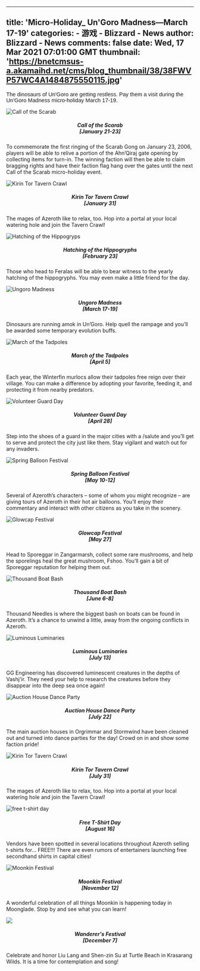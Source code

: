 
---
title: 'Micro-Holiday_ Un'Goro Madness—March 17-19'
categories: 
    - 游戏
    - Blizzard - News
author: Blizzard - News
comments: false
date: Wed, 17 Mar 2021 07:01:00 GMT
thumbnail: 'https://bnetcmsus-a.akamaihd.net/cms/blog_thumbnail/38/38FWVP57WC4A1484875550115.jpg'
---

<div>   
<p></p>

<p><span style="font-size: 11pt; font-family: Calibri, sans-serif;">The dinosaurs of Un'Goro are getting restless. Pay them a visit during the Un'Goro Madness micro-holiday March 17-19.</span></p>

<div class="blog_card-group">
<div class="blog_card-list">
<div class="blog_card"><img alt="Call of the Scarab" class="blog_card-img-top" src="https://bnetcmsus-a.akamaihd.net/cms/blog_thumbnail/38/38FWVP57WC4A1484875550115.jpg" referrerpolicy="no-referrer">
<div class="blog_card-block">
<h5 class="blog_card-title" style="text-align: center;">Call of the Scarab<br>
[January 21-23]</h5>

<p class="blog_card-text">To commemorate the first ringing of the Scarab Gong on January 23, 2006, players will be able to relive a portion of the Ahn’Qiraj gate opening by collecting items for turn-in. The winning faction will then be able to claim bragging rights and have their faction flag hang over the gates until the next Call of the Scarab micro-holiday event.</p>
</div>
</div>
</div>

<div class="blog_card-list">
<div class="blog_card"><img alt="Kirin Tor Tavern Crawl" class="blog_card-img-top" src="https://bnetcmsus-a.akamaihd.net/cms/blog_thumbnail/y1/Y1YJZ1774PIX1492123560548.jpg" referrerpolicy="no-referrer">
<div class="blog_card-block">
<h5 class="blog_card-title" style="text-align: center;">Kirin Tor Tavern Crawl<br>
[January 31]</h5>

<p class="blog_card-text">The mages of Azeroth like to relax, too. Hop into a portal at your local watering hole and join the Tavern Crawl!</p>
</div>
</div>
</div>

<div class="blog_card-list">
<div class="blog_card"><img alt="Hatching of the Hippogryps" class="blog_card-img-top" src="https://bnetcmsus-a.akamaihd.net/cms/blog_thumbnail/RUC7HETYW04Z1487809867815.jpg" referrerpolicy="no-referrer">
<div class="blog_card-block">
<h5 class="blog_card-title" style="text-align: center;">Hatching of the Hippogryphs<br>
[February 23]</h5>

<p class="blog_card-text">Those who head to Feralas will be able to bear witness to the yearly hatching of the hippogryphs. You may even make a little friend for the day.</p>
</div>
</div>
</div>

<div class="blog_card-list">
<div class="blog_card"><img alt="Ungoro Madness" class="blog_card-img-top" src="https://bnetcmsus-a.akamaihd.net/cms/blog_thumbnail/jt/JT7HX03F7B0B1489656864886.jpg" referrerpolicy="no-referrer">
<div class="blog_card-block">
<h5 class="blog_card-title" style="text-align: center;">Ungoro Madness<br>
[March 17-19]</h5>

<p class="blog_card-text">Dinosaurs are running amok in Un’Goro. Help quell the rampage and you’ll be awarded some temporary evolution buffs.</p>
</div>
</div>
</div>

<div class="blog_card-list">
<div class="blog_card"><img alt="March of the Tadpoles" class="blog_card-img-top" src="https://bnetcmsus-a.akamaihd.net/cms/blog_thumbnail/6r/6RKKQZQ6C9O51491329414061.jpg" referrerpolicy="no-referrer">
<div class="blog_card-block">
<h5 class="blog_card-title" style="text-align: center;">March of the Tadpoles<br>
[April 5]</h5>

<p class="blog_card-text">Each year, the Winterfin murlocs allow their tadpoles free reign over their village. You can make a difference by adopting your favorite, feeding it, and protecting it from nearby predators.</p>
</div>
</div>
</div>

<div class="blog_card-list">
<div class="blog_card"><img alt="Volunteer Guard Day" class="blog_card-img-top" src="https://bnetcmsus-a.akamaihd.net/cms/blog_thumbnail/dk/DK18QPUA47DE1492186675997.jpg" referrerpolicy="no-referrer">
<div class="blog_card-block">
<h5 class="blog_card-title" style="text-align: center;">Volunteer Guard Day<br>
[April 28]</h5>

<p class="blog_card-text">Step into the shoes of a guard in the major cities with a /salute and you’ll get to serve and protect the city just like them. Stay vigilant and watch out for any invaders.</p>
</div>
</div>
</div>

<div class="blog_card-list">
<div class="blog_card"><img alt="Spring Balloon Festival" class="blog_card-img-top" src="https://bnetcmsus-a.akamaihd.net/cms/blog_header/v4/V4QZ1Q4LY7Z21494262715694.jpg" referrerpolicy="no-referrer">
<div class="blog_card-block">
<h5 class="blog_card-title" style="text-align: center;">Spring Balloon Festival<br>
[May 10-12]</h5>

<p class="blog_card-text">Several of Azeroth’s characters – some of whom you might recognize – are giving tours of Azeroth in their hot air balloons. You’ll enjoy their commentary and interact with other citizens as you take in the scenery.</p>
</div>
</div>
</div>

<div class="blog_card-list">
<div class="blog_card"><img alt="Glowcap Festival" class="blog_card-img-top" src="https://bnetcmsus-a.akamaihd.net/cms/blog_thumbnail/gx/GX34MLBVDPCG1495816513817.jpg" referrerpolicy="no-referrer">
<div class="blog_card-block">
<h5 class="blog_card-title" style="text-align: center;">Glowcap Festival<br>
[May 27]</h5>

<p class="blog_card-text">Head to Sporeggar in Zangarmarsh, collect some rare mushrooms, and help the sporelings heal the great mushroom, Fshoo. You’ll gain a bit of Sporeggar reputation for helping them out.</p>
</div>
</div>
</div>

<div class="blog_card-list">
<div class="blog_card"><img alt="Thousand Boat Bash" class="blog_card-img-top" src="https://bnetcmsus-a.akamaihd.net/cms/blog_thumbnail/4g/4GFXH0FXYJ7I1496692891720.jpg" referrerpolicy="no-referrer">
<div class="blog_card-block">
<h5 class="blog_card-title" style="text-align: center;">Thousand Boat Bash<br>
[June 6-8]</h5>

<p class="blog_card-text">Thousand Needles is where the biggest bash on boats can be found in Azeroth. It’s a chance to unwind a little, away from the ongoing conflicts in Azeroth.</p>
</div>
</div>
</div>

<div class="blog_card-list">
<div class="blog_card">
<div class="blog_card-block"><img alt="Luminous Luminaries" class="blog_card-img-top" src="https://bnetcmsus-a.akamaihd.net/cms/blog_thumbnail/wj/WJN4PG8UM23F1562863428184.jpg" referrerpolicy="no-referrer">
<h5 class="blog_card-title" style="text-align: center;">Luminous Luminaries<br>
[July 13]</h5>

<p class="blog_card-text">GG Engineering has discovered luminescent creatures in the depths of Vashj'ir. They need your help to research the creatures before they disappear into the deep sea once again!</p>
</div>
</div>
</div>

<div class="blog_card-list">
<div class="blog_card"><img alt="Auction House Dance Party" class="blog_card-img-top" src="https://bnetcmsus-a.akamaihd.net/cms/content_entry_media/UO5DIDVXJMZL1498839215951.jpg" referrerpolicy="no-referrer">
<div class="blog_card-block">
<h5 class="blog_card-title" style="text-align: center;">Auction House Dance Party<br>
[July 22]</h5>

<p class="blog_card-text">The main auction houses in Orgrimmar and Stormwind have been cleaned out and turned into dance parties for the day! Crowd on in and show some faction pride!</p>
</div>
</div>
</div>

<div class="blog_card-list">
<div class="blog_card"><img alt="Kirin Tor Tavern Crawl" class="blog_card-img-top" src="https://bnetcmsus-a.akamaihd.net/cms/blog_thumbnail/y1/Y1YJZ1774PIX1492123560548.jpg" referrerpolicy="no-referrer">
<div class="blog_card-block">
<h5 class="blog_card-title" style="text-align: center;">Kirin Tor Tavern Crawl<br>
[July 31]</h5>

<p class="blog_card-text">The mages of Azeroth like to relax, too. Hop into a portal at your local watering hole and join the Tavern Crawl!</p>
</div>
</div>
</div>

<div class="blog_card-list">
<div class="blog_card"><img alt="free t-shirt day" class="blog_card-img-top" src="https://bnetcmsus-a.akamaihd.net/cms/blog_thumbnail/l2/L20MHJIO04F61565739425572.jpg" referrerpolicy="no-referrer">
<div class="blog_card-block">
<h5 class="blog_card-title" style="text-align: center;">Free T-Shirt Day<br>
[August 16]</h5>

<p class="blog_card-text">Vendors have been spotted in several locations throughout Azeroth selling t-shirts for... FREE!!! There are even rumors of entertainers launching free secondhand shirts in capital cities!</p>
</div>
</div>
</div>

<div class="blog_card-list">
<div class="blog_card"><img alt="Moonkin Festival" class="blog_card-img-top" src="https://bnetcmsus-a.akamaihd.net/cms/content_entry_media/HWCVFPE1BT081509464958166.jpg" referrerpolicy="no-referrer">
<div class="blog_card-block">
<h5 class="blog_card-title" style="text-align: center;">Moonkin Festival<br>
[November 12]</h5>

<p class="blog_card-text">A wonderful celebration of all things Moonkin is happening today in Moonglade. Stop by and see what you can learn!</p>
</div>
</div>
</div>

<div class="blog_card-list">
<div class="blog_card"><img atl class="blog_card-img-top" src="https://bnetcmsus-a.akamaihd.net/cms/blog_thumbnail/is/IS7C2PSTMUXP1575336649700.jpg" referrerpolicy="no-referrer">
<div class="blog_card-block">
<h5 class="blog_card-title" style="text-align: center;">Wanderer's Festival<br>
[December 7]</h5>

<p class="blog_card-text">Celebrate and honor Liu Lang and Shen-zin Su at Turtle Beach in Krasarang Wilds. It is a time for contemplation and song!</p>
</div>
</div>
</div>
</div>
  
</div>
            